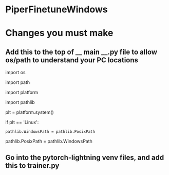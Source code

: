 # PiperFinetuneWindows

#
##

# Changes you must make

## Add this to the top of __ main __.py file to allow os/path to understand your PC locations

import os

import path

import platform 

import pathlib

plt = platform.system()

if plt == 'Linux': 

    pathlib.WindowsPath = pathlib.PosixPath



pathlib.PosixPath = pathlib.WindowsPath



## Go into the pytorch-lightning venv files, and add this to trainer.py

